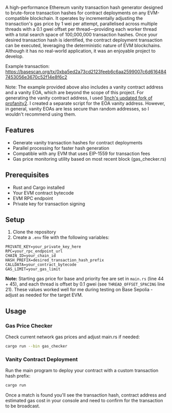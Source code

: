 A high-performance Ethereum vanity transaction hash generator designed to brute-force transaction hashes for contract deployments on any EVM-compatible blockchain. It operates by incrementally adjusting the transaction's gas price by 1 wei per attempt, parallelised across multiple threads with a 0.1 gwei offset per thread—providing each worker thread with a total search space of 100,000,000 transaction hashes. Once your desired transaction hash is identified, the contract deployment transaction can be executed, leveraging the deterministic nature of EVM blockchains. Although it has no real-world application, it was an enjoyable project to develop.

Example transaction: https://basescan.org/tx/0xba5ed2a73cd2123feeb6c6aa2599007c6d6164847453056e3670c52f14e8f6c2

Note: The example provided above also includes a vanity contract address and a vanity EOA, which are beyond the scope of this project. For generating the vanity contract address, I used [1inch's updated fork of profanity2](https://github.com/1inch/profanity2). I created a separate script for the EOA vanity address. However, in general, vanity EOAs are less secure than random addresses, so I wouldn't recommend using them.

## Features

- Generate vanity transaction hashes for contract deployments
- Parallel processing for faster hash generation
- Compatible with any EVM that uses EIP-1559 for transaction fees
- Gas price monitoring utility based on most recent block (gas_checker.rs)

## Prerequisites

- Rust and Cargo installed
- Your EVM contract bytecode
- EVM RPC endpoint
- Private key for transaction signing

## Setup

1. Clone the repository
2. Create a `.env` file with the following variables:

```env
PRIVATE_KEY=your_private_key_here
RPC=your_rpc_endpoint_url
CHAIN_ID=your_chain_id
HASH_PREFIX=desired_transaction_hash_prefix
CALLDATA=your_contract_bytecode
GAS_LIMIT=your_gas_limit
```

**Note:** Starting gas price for base and priority fee are set in `main.rs` (line 44 + 45), and each thread is offset by 0.1 gwei (see `THREAD_OFFSET_SPACING` line 21). These values worked well for me during testing on Base Sepolia - adjust as needed for the target EVM. 

## Usage

### Gas Price Checker

Check current network gas prices and adjust main.rs if needed:

```bash
cargo run --bin gas_checker
```
### Vanity Contract Deployment

Run the main program to deploy your contract with a custom transaction hash prefix:

```bash
cargo run
```

Once a match is found you'll see the transaction hash, contract address and estimated gas cost in your console and need to confirm for the transaction to be broadcast. 
